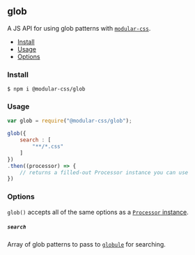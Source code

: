 ## glob

A JS API for using glob patterns with [`modular-css`](https://github.com/tivac/modular-css).

- [Install](#install)
- [Usage](#usage)
- [Options](#options)

### Install

`$ npm i @modular-css/glob`

### Usage

```js
var glob = require("@modular-css/glob");

glob({
    search : [
        "**/*.css"
    ]
})
.then((processor) => {
    // returns a filled-out Processor instance you can use
})
```

### Options

`glob()` accepts all of the same options as a [`Processor` instance](../processor/README.md#options).

##### `search`

Array of glob patterns to pass to [`globule`](https://www.npmjs.com/package/globule) for searching.
